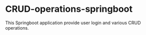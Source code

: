 # CRUD-operations-springboot
This Springboot application provide user login and various CRUD operations.
